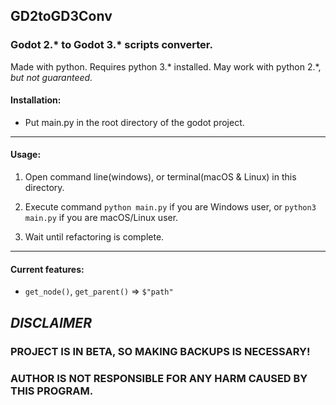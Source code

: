 ## GD2toGD3Conv

### Godot 2.\* to Godot 3.\* scripts converter.

Made with python. Requires python 3.\* installed. May work with python 2.\*, *but not guaranteed.*


#### Installation:
- Put main.py in the root directory of the godot project.

---

#### Usage:
1. Open command line(windows), or terminal(macOS & Linux) in this directory.

2. Execute command `python main.py` if you are Windows user, or `python3 main.py` if you are macOS/Linux user.

3. Wait until refactoring is complete.

---

#### Current features:

- `get_node()`, `get_parent()` => `$"path"`

## ***DISCLAIMER***

### **PROJECT IS IN BETA, SO MAKING BACKUPS IS NECESSARY!**
### **AUTHOR IS NOT RESPONSIBLE FOR ANY HARM CAUSED BY THIS PROGRAM.**
